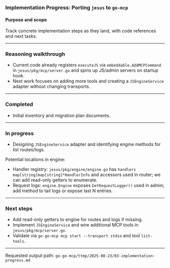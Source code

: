 ### Implementation Progress: Porting `jesus` to `go-mcp`

#### Purpose and scope
Track concrete implementation steps as they land, with code references and next tasks.

---

### Reasoning walkthrough
- Current code already registers `executeJS` via `embeddable.AddMCPCommand` in `jesus/pkg/mcp/server.go` and spins up JS/admin servers on startup hook.
- Next work focuses on adding more tools and creating a `JSEngineService` adapter without changing transports.

---

### Completed
- Initial inventory and migration plan documents.

---

### In progress
- Designing `JSEngineService` adapter and identifying engine methods for list routes/logs.

Potential locations in engine:
- Handler registry: `jesus/pkg/engine/engine.go` has `handlers map[string]map[string]*HandlerInfo` and accessors used in router; we can add read-only getters to enumerate.
- Request logs: `engine.Engine` exposes `GetRequestLogger()` used in admin; add method to tail logs or expose last N entries.

---

### Next steps
- Add read-only getters to engine for routes and logs if missing.
- Implement `JSEngineService` and wire additional MCP tools in `jesus/pkg/mcp/server.go`.
- Validate via `go-go-mcp mcp start --transport stdio` and tool `list-tools`.

---

Requested output path: `go-go-mcp/ttmp/2025-08-23/03-implementation-progress.md`

